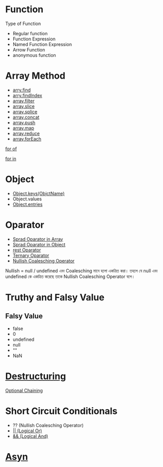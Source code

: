 # Function

Type of Function

- Regular function
- Function Expression
- Named Function Expression
- Arrow Function
- anonymous function

# Array Method

- [arry.find](https://youtu.be/3sdpkFZUhlA?t=2154)
- [arry.findIndex](https://youtu.be/3sdpkFZUhlA?t=2324)
- [array.filter](https://youtu.be/3sdpkFZUhlA?t=2370)
- [array.slice](https://youtu.be/3sdpkFZUhlA?t=2444)
- [array.splice](https://youtu.be/3sdpkFZUhlA?t=2569)
- [array.concat](https://youtu.be/3sdpkFZUhlA?t=2819)
- [array.push](https://youtu.be/3sdpkFZUhlA?t=2891)
- [array.map](https://youtu.be/3sdpkFZUhlA?t=2983)
- [array.reduce](https://youtu.be/3sdpkFZUhlA?t=3306)
- [array.forEach](https://youtu.be/3sdpkFZUhlA?t=3579)

[for of](https://youtu.be/3sdpkFZUhlA?t=3611)

[for in](https://youtu.be/3sdpkFZUhlA?t=3790)

# Object

- [Object.keys(ObjctName)](https://youtu.be/3sdpkFZUhlA?t=3906)
- Object.values
- [Object.entries](https://youtu.be/3sdpkFZUhlA?t=3970)

# Oparator

- [Sprad Oparator in Array](https://youtu.be/3sdpkFZUhlA?t=4203)
- [Sprad Oparator in Object](https://youtu.be/3sdpkFZUhlA?t=4508)
- [rest Oparator](https://youtu.be/3sdpkFZUhlA?t=4538)
- [Ternary Oparator](https://youtu.be/3sdpkFZUhlA?t=5064)
- [Nullish Coalesching Operator](https://youtu.be/3sdpkFZUhlA?t=5877)

Nullish = null / undefined এবং Coalesching মানে হলো একত্রিত করা। তহলে যে null এবং undefined কে একত্রিত করেছে তাকে Nullish Coalesching Operator বলে।

# Truthy and Falsy Value

## Falsy Value

- false
- 0
- undefined
- null
- ""
- NaN

# [Destructuring](https://youtu.be/3sdpkFZUhlA?t=5582)

[Optional Chaining](https://youtu.be/3sdpkFZUhlA?t=5839)

# Short Circuit Conditionals

- ?? (Nullish Coalesching Operator)
- [|| (Logical Or)](https://youtu.be/3sdpkFZUhlA?t=6033)
- [&& (Logical And)](https://youtu.be/3sdpkFZUhlA?t=6122)

# [Asyn](https://youtu.be/3sdpkFZUhlA?t=6256)
